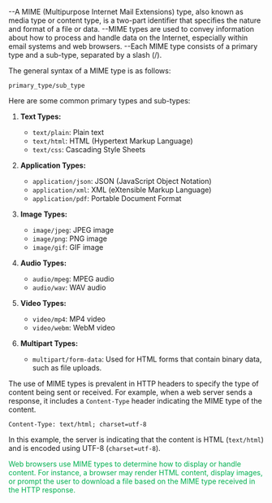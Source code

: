 --A MIME (Multipurpose Internet Mail Extensions) type, also known as media type or content type, is a two-part identifier that specifies the nature and format of a file or data. 
--MIME types are used to convey information about how to process and handle data on the Internet, especially within email systems and web browsers. 
--Each MIME type consists of a primary type and a sub-type, separated by a slash (/).

The general syntax of a MIME type is as follows:

```
primary_type/sub_type
```

Here are some common primary types and sub-types:

1. **Text Types:**
   - `text/plain`: Plain text
   - `text/html`: HTML (Hypertext Markup Language)
   - `text/css`: Cascading Style Sheets

2. **Application Types:**
   - `application/json`: JSON (JavaScript Object Notation)
   - `application/xml`: XML (eXtensible Markup Language)
   - `application/pdf`: Portable Document Format

3. **Image Types:**
   - `image/jpeg`: JPEG image
   - `image/png`: PNG image
   - `image/gif`: GIF image

4. **Audio Types:**
   - `audio/mpeg`: MPEG audio
   - `audio/wav`: WAV audio

5. **Video Types:**
   - `video/mp4`: MP4 video
   - `video/webm`: WebM video

6. **Multipart Types:**
   - `multipart/form-data`: Used for HTML forms that contain binary data, such as file uploads.

The use of MIME types is prevalent in HTTP headers to specify the type of content being sent or received. For example, when a web server sends a response, it includes a `Content-Type` header indicating the MIME type of the content.

```http
Content-Type: text/html; charset=utf-8
```

In this example, the server is indicating that the content is HTML (`text/html`) and is encoded using UTF-8 (`charset=utf-8`).

<span style="color:#00b050">Web browsers use MIME types to determine how to display or handle content. For instance, a browser may render HTML content, display images, or prompt the user to download a file based on the MIME type received in the HTTP response.</span>